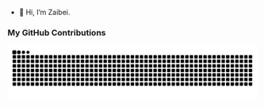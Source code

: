 - 👋 Hi, I’m Zaibei.

<!---
lizaibeim/lizaibeim is a ✨ special ✨ repository because its `README.md` (this file) appears on your GitHub profile.
You can click the Preview link to take a look at your changes.
--->


### My GitHub Contributions
![](https://raw.githubusercontent.com/lizaibeim/lizaibeim/main/assets/github-contribution-grid-snake.svg)              